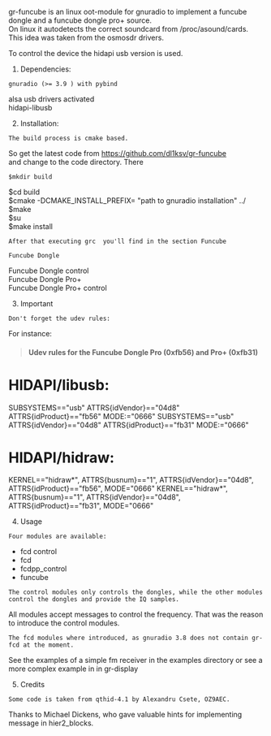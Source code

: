 gr-funcube is an linux oot-module for gnuradio to implement a funcube dongle and a funcube dongle pro+ source.  
On linux it autodetects the correct soundcard from /proc/asound/cards.  
This idea was taken from the osmosdr drivers.

To control the device the hidapi usb version is used.


1.   Dependencies:  

    gnuradio (>= 3.9 ) with pybind  
alsa usb drivers activated  
hidapi-libusb  

2.   Installation:  

    The build process is cmake based.  
So get the latest code from https://github.com/dl1ksv/gr-funcube  
and change to the code directory. There   

    $mkdir build  
$cd build  
$cmake -DCMAKE_INSTALL_PREFIX= "path to gnuradio installation" ../  
$make  
$su  
$make install  
    
    After that executing grc  you'll find in the section Funcube   

    Funcube Dongle  
Funcube Dongle control  
Funcube Dongle Pro+  
Funcube Dongle Pro+ control

3.   Important  

    Don't forget the udev rules:  
For instance:  

  > #### Udev rules for the Funcube Dongle Pro (0xfb56) and Pro+ (0xfb31)
  # HIDAPI/libusb:  
  SUBSYSTEMS=="usb" ATTRS{idVendor}=="04d8" ATTRS{idProduct}=="fb56" MODE:="0666"
  SUBSYSTEMS=="usb" ATTRS{idVendor}=="04d8" ATTRS{idProduct}=="fb31" MODE:="0666"  
  # HIDAPI/hidraw:  
  KERNEL=="hidraw*", ATTRS{busnum}=="1", ATTRS{idVendor}=="04d8", ATTRS{idProduct}=="fb56", MODE="0666"
  KERNEL=="hidraw*", ATTRS{busnum}=="1", ATTRS{idVendor}=="04d8", ATTRS{idProduct}=="fb31", MODE="0666"

4.    Usage  

    Four modules are available:  
   - fcd control  
   - fcd  
   - fcdpp_control  
   - funcube  

    The control modules only controls the dongles, while the other modules control the dongles and provide the IQ samples.
All modules accept messages to control the frequency. That was the reason to introduce the control modules.

    The fcd modules where introduced, as gnuradio 3.8 does not contain gr-fcd at the moment.  
See the examples of a simple fm receiver in the examples directory or see a more complex example in in gr-display


5.    Credits  

    Some code is taken from qthid-4.1 by Alexandru Csete, OZ9AEC.  

Thanks to Michael Dickens, who gave valuable hints for implementing message in hier2_blocks.
